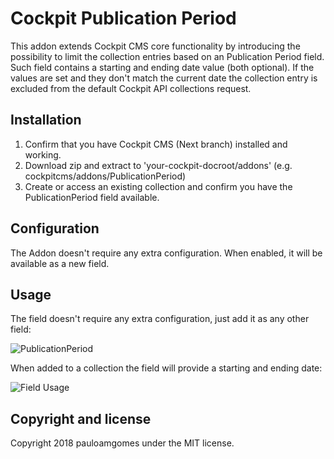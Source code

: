 # Cockpit Publication Period

This addon extends Cockpit CMS core functionality by introducing the possibility to limit the collection entries based on an Publication Period field. Such field contains a starting and ending date value (both optional). If the values are set and they don't match the current date the collection entry is excluded from the default Cockpit API collections request.

## Installation

1.  Confirm that you have Cockpit CMS (Next branch) installed and working.
2.  Download zip and extract to 'your-cockpit-docroot/addons' (e.g. cockpitcms/addons/PublicationPeriod)
3.  Create or access an existing collection and confirm you have the PublicationPeriod field available.

## Configuration

The Addon doesn't require any extra configuration. When enabled, it will be available as a new field.

## Usage

The field doesn't require any extra configuration, just add it as any other field:

![PublicationPeriod](https://monosnap.com/image/MBvKbwn2oQryW3hWkpGZaeHUgttj0P.png)

When added to a collection the field will provide a starting and ending date:

![Field Usage](https://monosnap.com/image/ggAtmn2LtqQqD3UT56jOIxS9Al2M51.png)

## Copyright and license

Copyright 2018 pauloamgomes under the MIT license.
